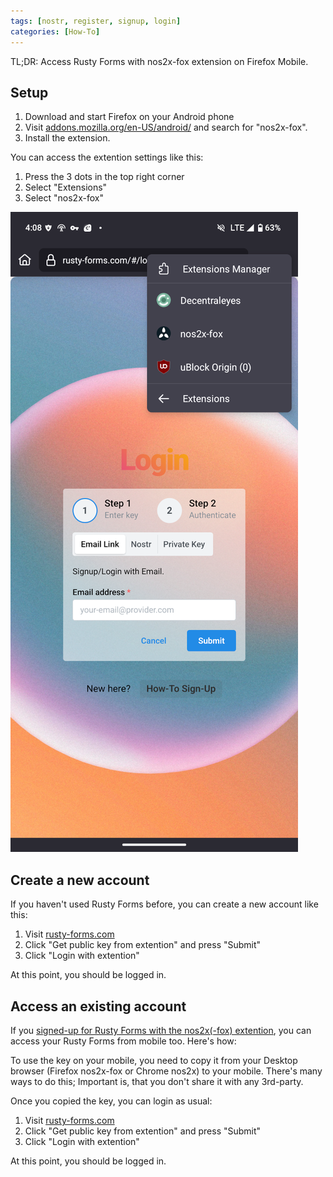 ```yaml
---
tags: [nostr, register, signup, login]
categories: [How-To]
---
```


TL;DR: Access Rusty Forms with nos2x-fox extension on Firefox Mobile.

## Setup

1. Download and start Firefox on your Android phone
2. Visit [addons.mozilla.org/en-US/android/](https://addons.mozilla.org/en-US/android/) and search for "nos2x-fox".
3. Install the extension.

You can access the extention settings like this:

1. Press the 3 dots in the top right corner
2. Select "Extensions"
3. Select "nos2x-fox"

![](/assets/images/firefox-nos2x-fox-android.png)

## Create a new account

If you haven't used Rusty Forms before, you can create a new account like this:

1. Visit [rusty-forms.com](https://rusty-forms.com/#/login)
2. Click "Get public key from extention" and press "Submit"
3. Click "Login with extention"

At this point, you should be logged in.

## Access an existing account

If you [signed-up for Rusty Forms with the nos2x(-fox) extention](/posts/get-started/), you can access your Rusty Forms from mobile too. Here's how:

To use the key on your mobile, you need to copy it from your Desktop browser (Firefox nos2x-fox or Chrome nos2x) to your mobile. There's many ways to do this; Important is, that you don't share it with any 3rd-party.

Once you copied the key, you can login as usual:

1. Visit [rusty-forms.com](https://rusty-forms.com/#/login)
2. Click "Get public key from extention" and press "Submit"
3. Click "Login with extention"

At this point, you should be logged in.